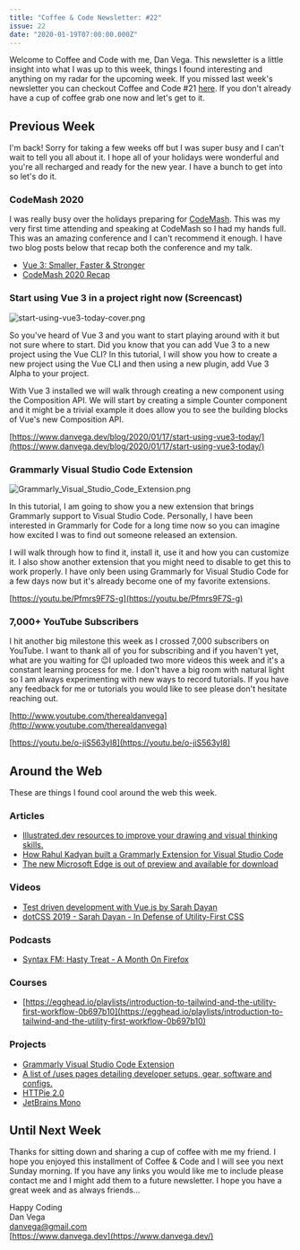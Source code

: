 ```yaml
---
title: "Coffee & Code Newsletter: #22"
issue: 22
date: "2020-01-19T07:00:00.000Z"
---
```


Welcome to Coffee and Code with me, Dan Vega. This newsletter is a little insight into what I was up to this week, things I found interesting and anything on my radar for the upcoming week. If you missed last week's newsletter you can checkout Coffee and Code #21 [here](https://www.danvega.dev/newsletter/coffee-and-code/21). If you don't already have a cup of coffee grab one now and let's get to it.

## Previous Week

I'm back! Sorry for taking a few weeks off but I was super busy and I can't wait to tell you all about it. I hope all of your holidays were wonderful and you're all recharged and ready for the new year. I have a bunch to get into so let's do it.

### CodeMash 2020

I was really busy over the holidays preparing for [CodeMash](http://codemash.org). This was my very first time attending and speaking at CodeMash so I had my hands full. This was an amazing conference and I can't recommend it enough. I have two blog posts below that recap both the conference and my talk.

- [Vue 3: Smaller, Faster & Stronger](https://www.danvega.dev/blog/2020/01/09/codemash-2020/)
- [CodeMash 2020 Recap](https://www.danvega.dev/blog/2020/01/13/codemash-2020-recap/)

### Start using Vue 3 in a project right now (Screencast)

![start-using-vue3-today-cover.png](/images/newsletter/2020/01/19/start-using-vue3-today-cover.png)

So you've heard of Vue 3 and you want to start playing around with it but not sure where to start. Did you know that you can add Vue 3 to a new project using the Vue CLI? In this tutorial, I will show you how to create a new project using the Vue CLI and then using a new plugin, add Vue 3 Alpha to your project.

With Vue 3 installed we will walk through creating a new component using the Composition API. We will start by creating a simple Counter component and it might be a trivial example it does allow you to see the building blocks of Vue's new Composition API.

[https://www.danvega.dev/blog/2020/01/17/start-using-vue3-today/](https://www.danvega.dev/blog/2020/01/17/start-using-vue3-today/)

### Grammarly Visual Studio Code Extension

![Grammarly_Visual_Studio_Code_Extension.png](/images/newsletter/2020/01/19/Grammarly_Visual_Studio_Code_Extension.png)

In this tutorial, I am going to show you a new extension that brings Grammarly support to Visual Studio Code. Personally, I have been interested in Grammarly for Code for a long time now so you can imagine how excited I was to find out someone released an extension.

I will walk through how to find it, install it, use it and how you can customize it. I also show another extension that you might need to disable to get this to work properly. I have only been using Grammarly for Visual Studio Code for a few days now but it's already become one of my favorite extensions.

[https://youtu.be/Pfmrs9F7S-g](https://youtu.be/Pfmrs9F7S-g)

### 7,000+ YouTube Subscribers

I hit another big milestone this week as I crossed 7,000 subscribers on YouTube. I want to thank all of you for subscribing and if you haven't yet, what are you waiting for 😉I uploaded two more videos this week and it's a constant learning process for me. I don't have a big room with natural light so I am always experimenting with new ways to record tutorials. If you have any feedback for me or tutorials you would like to see please don't hesitate reaching out.

[http://www.youtube.com/therealdanvega](http://www.youtube.com/therealdanvega)

[https://youtu.be/o-jiS563yI8](https://youtu.be/o-jiS563yI8)

## Around the Web

These are things I found cool around the web this week.

### Articles

- [Illustrated.dev resources to improve your drawing and visual thinking skills.](https://illustrated.dev/resources/)
- [How Rahul Kadyan built a Grammarly Extension for Visual Studio Code](https://znck.dev/blog/2019-grammarly-in-code)
- [The new Microsoft Edge is out of preview and available for download](https://blogs.windows.com/msedgedev/2020/01/15/upgrading-new-microsoft-edge-79-chromium/)

### Videos

- [Test driven development with Vue.js by Sarah Dayan](https://www.youtube.com/watch?v=DD1fEhcEzY8)
- [dotCSS 2019 - Sarah Dayan - In Defense of Utility-First CSS](https://www.youtube.com/watch?v=R50q4NES6Iw)

### Podcasts

- [Syntax FM: Hasty Treat - A Month On Firefox](https://syntax.fm/show/213/hasty-treat-a-month-on-firefox)

### Courses

- [https://egghead.io/playlists/introduction-to-tailwind-and-the-utility-first-workflow-0b697b10](https://egghead.io/playlists/introduction-to-tailwind-and-the-utility-first-workflow-0b697b10)

### Projects

- [Grammarly Visual Studio Code Extension](https://marketplace.visualstudio.com/items?itemName=znck.grammarly)
- [A list of /uses pages detailing developer setups, gear, software and configs.](https://uses.tech/)
- [HTTPie 2.0](https://github.com/jakubroztocil/httpie/releases/tag/2.0.0)
- [JetBrains Mono](https://www.jetbrains.com/lp/mono/)

## Until Next Week

Thanks for sitting down and sharing a cup of coffee with me my friend. I hope you enjoyed this installment of Coffee & Code and I will see you next Sunday morning. If you have any links you would like me to include please contact me and I might add them to a future newsletter. I hope you have a great week and as always friends...

Happy Coding<br/>
Dan Vega<br/>
danvega@gmail.com<br/>
[https://www.danvega.dev](https://www.danvega.dev/)
